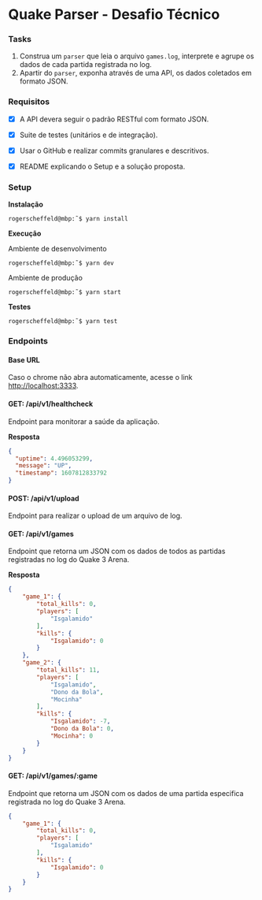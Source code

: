 # Quake Parser - Desafio Técnico
### Tasks

1. Construa um `parser` que leia o arquivo `games.log`, interprete e agrupe os dados de cada partida registrada no log.
2. Apartir do `parser`, exponha através de uma API, os dados coletados em formato JSON.

### Requisitos

- [x] A API devera seguir o padrão RESTful com formato JSON.
- [x] Suite de testes (unitários e de integração).
- [x] Usar o GitHub e realizar commits granulares e descritivos.
- [x] README explicando o Setup e a solução proposta.


### Setup

<b>Instalação</b>

```console
rogerscheffeld@mbp:˜$ yarn install
```

<b>Execução</b>

Ambiente de desenvolvimento
```console
rogerscheffeld@mbp:˜$ yarn dev
```

Ambiente de produção
```console
rogerscheffeld@mbp:˜$ yarn start
```

<b>Testes</b>

```console
rogerscheffeld@mbp:˜$ yarn test
```

### Endpoints

#### Base URL

Caso o chrome não abra automaticamente, acesse o link [http://localhost:3333](http://localhost:3333).

#### GET: /api/v1/healthcheck

Endpoint para monitorar a saúde da aplicação.

<b>Resposta</b>

```JSON
{
  "uptime": 4.496053299,
  "message": "UP",
  "timestamp": 1607812833792
}
```

#### POST: /api/v1/upload

Endpoint para realizar o upload de um arquivo de log.

#### GET: /api/v1/games

Endpoint que retorna um JSON com os dados de todos as partidas registradas no log do Quake 3 Arena.

<b>Resposta</b>

```JSON
{
    "game_1": {
        "total_kills": 0,
        "players": [
            "Isgalamido"
        ],
        "kills": {
            "Isgalamido": 0
        }
    },
    "game_2": {
        "total_kills": 11,
        "players": [
            "Isgalamido",
            "Dono da Bola",
            "Mocinha"
        ],
        "kills": {
            "Isgalamido": -7,
            "Dono da Bola": 0,
            "Mocinha": 0
        }
    }
}
```

#### GET: /api/v1/games/:game

Endpoint que retorna um JSON com os dados de uma partida especifica registrada no log do Quake 3 Arena.

```JSON
{
    "game_1": {
        "total_kills": 0,
        "players": [
            "Isgalamido"
        ],
        "kills": {
            "Isgalamido": 0
        }
    }
}
```